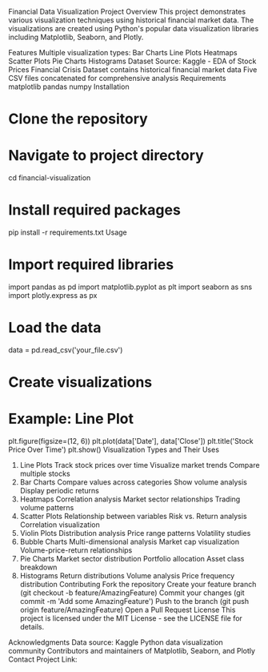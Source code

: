 Financial Data Visualization Project
Overview
This project demonstrates various visualization techniques using historical financial market data. The visualizations are created using Python's popular data visualization libraries including Matplotlib, Seaborn, and Plotly.

Features
Multiple visualization types:
Bar Charts
Line Plots
Heatmaps
Scatter Plots
Pie Charts
Histograms
Dataset
Source: Kaggle - EDA of Stock Prices Financial Crisis
Dataset contains historical financial market data
Five CSV files concatenated for comprehensive analysis
Requirements
matplotlib
pandas
numpy
Installation
# Clone the repository


# Navigate to project directory
cd financial-visualization

# Install required packages
pip install -r requirements.txt
Usage
# Import required libraries
import pandas as pd
import matplotlib.pyplot as plt
import seaborn as sns
import plotly.express as px

# Load the data
data = pd.read_csv('your_file.csv')

# Create visualizations
# Example: Line Plot
plt.figure(figsize=(12, 6))
plt.plot(data['Date'], data['Close'])
plt.title('Stock Price Over Time')
plt.show()
Visualization Types and Their Uses
1. Line Plots
Track stock prices over time
Visualize market trends
Compare multiple stocks
2. Bar Charts
Compare values across categories
Show volume analysis
Display periodic returns
3. Heatmaps
Correlation analysis
Market sector relationships
Trading volume patterns
4. Scatter Plots
Relationship between variables
Risk vs. Return analysis
Correlation visualization
5. Violin Plots
Distribution analysis
Price range patterns
Volatility studies
6. Bubble Charts
Multi-dimensional analysis
Market cap visualization
Volume-price-return relationships
7. Pie Charts
Market sector distribution
Portfolio allocation
Asset class breakdown
8. Histograms
Return distributions
Volume analysis
Price frequency distribution
Contributing
Fork the repository
Create your feature branch (git checkout -b feature/AmazingFeature)
Commit your changes (git commit -m 'Add some AmazingFeature')
Push to the branch (git push origin feature/AmazingFeature)
Open a Pull Request
License
This project is licensed under the MIT License - see the LICENSE file for details.

Acknowledgments
Data source: Kaggle
Python data visualization community
Contributors and maintainers of Matplotlib, Seaborn, and Plotly
Contact
Project Link: 
